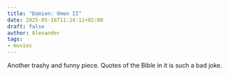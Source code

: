 ```yaml
---
title: "Damien: Omen II"
date: 2025-05-16T11:24:11+02:00
draft: false
author: Alexander
tags:
- movies
---
```


Another trashy and funny piece.
Quotes of the Bible in it is such a bad joke.
